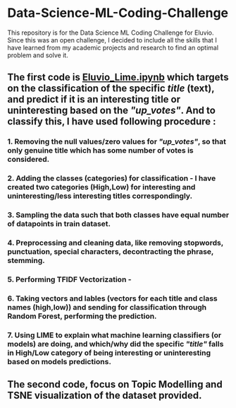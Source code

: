 # Data-Science-ML-Coding-Challenge
This repository is for the Data Science ML Coding Challenge for Eluvio. Since this was an open challenge, I decided to include all the skills that I have learned from my academic projects and research to find an optimal problem and solve it.
## The first code is [Eluvio_Lime.ipynb](https://github.com/tanvijain13/-Data-Science-ML-Coding-Challenge/blob/main/Eluvio_Lime.ipynb) which targets on the classification of the specific *title* (text), and predict if it is an interesting title or uninteresting based on the *"up_votes"*. And to classify this, I have used following procedure :
  ### 1. Removing the null values/zero values for *"up_votes"*, so that only genuine title which has some number of votes is considered. 
  ### 2. Adding the classes (categories) for classification - I have created two categories **(High,Low)** for interesting and uninteresting/less interesting titles correspondingly.
  ### 3. Sampling the data such that both classes have equal number of datapoints in train dataset.
  ### 4. Preprocessing and cleaning data, like removing stopwords, punctuation, special characters, decontracting the phrase, stemming.
  ### 5. Performing TFIDF Vectorization -  
  ### 6. Taking vectors and lables (vectors for each title and class names (high,low)) and sending for classification through Random Forest, performing the prediction.
  ### 7. Using LIME to explain what machine learning classifiers (or models) are doing, and which/why did the specific *"title"* falls in High/Low category of being interesting or uninteresting based on models predictions. 
  

## The second code, focus on Topic Modelling and TSNE visualization of the dataset provided. 
